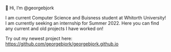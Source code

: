 👋 Hi, I’m @georgebjork

I am current Computer Science and Buisness student at Whitorth University! I am currently seeking an internship for Summer 2022. Here you can find any current and old projects
I have worked on! 

Try out my newest project here: https://github.com/georgebjork/georgebjork.github.io


<!---
georgebjork/georgebjork is a ✨ special ✨ repository because its `README.md` (this file) appears on your GitHub profile.
You can click the Preview link to take a look at your changes.
--->
